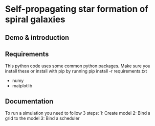 # Self-propagating star formation of spiral galaxies

## Demo & introduction

## Requirements

This python code uses some common python packages. Make sure you install these or install with pip by running 
  pip install -r requirements.txt
  
  * numy
  * matplotlib

## Documentation

To run a simulation you need to follow 3 steps:
1: Create model
2: Bind a grid to the model
3: Bind a scheduler


